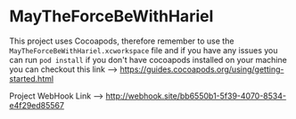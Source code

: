 # MayTheForceBeWithHariel

This project uses Cocoapods, therefore remember to use the `MayTheForceBeWithHariel.xcworkspace` file
and if you have any issues you can run `pod install`
if you don't have cocoapods installed on your machine you can checkout this link --> https://guides.cocoapods.org/using/getting-started.html

Project WebHook Link --> http://webhook.site/bb6550b1-5f39-4070-8534-e4f29ed85567
